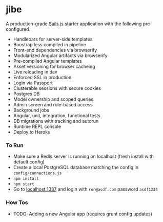 # jibe

A production-grade [Sails.js](http://sailsjs.org) starter application with the following pre-configured.

* Handlebars for server-side templates
* Boostrap less compiled in pipeline
* Front-end dependencies via browserify
* Modularized Angular artifacts via browserify
* Pre-compiled Angular templates
* Asset versioning for browser cacheing
* Live reloading in dev
* Enforced SSL in production
* Login via Passport
* Clusterable sessions with secure cookies
* Postgres DB
* Model ownership and scoped queries
* Admin screen and role-based access
* Background jobs
* Angular, unit, integration, functional tests
* DB migrations with tracking and autorun
* Runtime REPL console
* Deploy to Heroku

### To Run

* Make sure a Redis server is running on localhost (fresh install with default config)
* Create a local PostgreSQL database matching the config in `config/connections.js`
* `npm install`
* `npm start`
* Go to [localhost:1337](http://localhost:1337) and login with `ron@asdf.com` password `asdf1234`

### How Tos

* TODO: Adding a new Angular app (requires grunt config updates)
